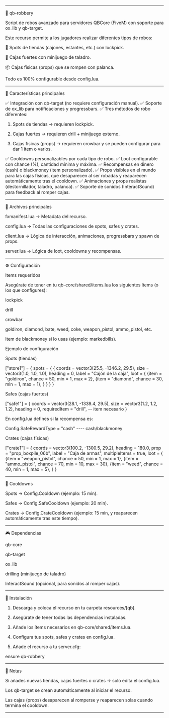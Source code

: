 
---

🚨 qb-robbery

Script de robos avanzado para servidores QBCore (FiveM) con soporte para ox_lib y qb-target.

Este recurso permite a los jugadores realizar diferentes tipos de robos:

🔑 Spots de tiendas (cajones, estantes, etc.) con lockpick.

🔧 Cajas fuertes con minijuego de taladro.

📦 Cajas físicas (props) que se rompen con palanca.


Todo es 100% configurable desde config.lua.


---

📌 Características principales

✅ Integración con qb-target (no requiere configuración manual).
✅ Soporte de ox_lib para notificaciones y progressbars.
✅ Tres métodos de robo diferentes:

1. Spots de tiendas → requieren lockpick.


2. Cajas fuertes → requieren drill + minijuego externo.


3. Cajas físicas (props) → requieren crowbar y se pueden configurar para dar 1 item o varios.



✅ Cooldowns personalizables por cada tipo de robo.
✅ Loot configurable con chance (%), cantidad mínima y máxima.
✅ Recompensas en dinero (cash) o blackmoney (item personalizado).
✅ Props visibles en el mundo para las cajas físicas, que desaparecen al ser robadas y reaparecen automáticamente tras el cooldown.
✅ Animaciones y props realistas (destornillador, taladro, palanca).
✅ Soporte de sonidos (InteractSound) para feedback al romper cajas.


---

📂 Archivos principales

fxmanifest.lua → Metadata del recurso.

config.lua → Todas las configuraciones de spots, safes y crates.

client.lua → Lógica de interacción, animaciones, progressbars y spawn de props.

server.lua → Lógica de loot, cooldowns y recompensas.



---

⚙️ Configuración

Items requeridos

Asegúrate de tener en tu qb-core/shared/items.lua los siguientes ítems (o los que configures):

lockpick

drill

crowbar

goldiron, diamond, bate, weed, coke, weapon_pistol, ammo_pistol, etc.

Item de blackmoney si lo usas (ejemplo: markedbills).


Ejemplo de configuración

Spots (tiendas)

["store1"] = {
    spots = {
        {
            coords = vector3(25.5, -1346.2, 29.5),
            size = vector3(1.0, 1.0, 1.0),
            heading = 0,
            label = "Cajón de la caja",
            loot = {
                {item = "goldiron", chance = 50, min = 1, max = 2},
                {item = "diamond", chance = 30, min = 1, max = 1},
            }
        }
    }
}

Safes (cajas fuertes)

["safe1"] = {
    coords = vector3(28.1, -1339.4, 29.5),
    size = vector3(1.2, 1.2, 1.2),
    heading = 0,
    requiredItem = "drill", -- item necesario
}

En config.lua defines si la recompensa es:

Config.SafeRewardType = "cash" ---- cash/blackmoney

Crates (cajas físicas)

["crate1"] = {
    coords = vector3(100.2, -1300.5, 29.2),
    heading = 180.0,
    prop = "prop_boxpile_06b",
    label = "Caja de armas",
    multipleItems = true,
    loot = {
        {item = "weapon_pistol", chance = 50, min = 1, max = 1},
        {item = "ammo_pistol", chance = 70, min = 10, max = 30},
        {item = "weed", chance = 40, min = 1, max = 5},
    }
}


---

🔄 Cooldowns

Spots → Config.Cooldown (ejemplo: 15 min).

Safes → Config.SafeCooldown (ejemplo: 20 min).

Crates → Config.CrateCooldown (ejemplo: 15 min, y reaparecen automáticamente tras este tiempo).



---

🎮 Dependencias

qb-core

qb-target

ox_lib

drilling (minijuego de taladro)

InteractSound (opcional, para sonidos al romper cajas).



---

🚀 Instalación

1. Descarga y coloca el recurso en tu carpeta resources/[qb].


2. Asegúrate de tener todas las dependencias instaladas.


3. Añade los ítems necesarios en qb-core/shared/items.lua.


4. Configura tus spots, safes y crates en config.lua.


5. Añade el recurso a tu server.cfg:

ensure qb-robbery




---

📝 Notas

Si añades nuevas tiendas, cajas fuertes o crates → solo edita el config.lua.

Los qb-target se crean automáticamente al iniciar el recurso.

Las cajas (props) desaparecen al romperse y reaparecen solas cuando termina el cooldown.



---


